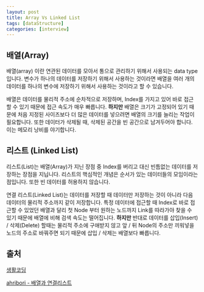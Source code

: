 ```yaml
---
layout: post
title: Array Vs Linked List
tags: [dataStructure]
categories: [interview]
---
```


## 배열(Array)

배열(array) 이란 연관된 데이터를 모아서 통으로 관리하기 위해서 사용되는 data type 입니다. 변수가 하나의 데이터를 저장하기 위해서 사용하는 것이라면 배열을 여러 개의 데이터를 하나의 변수에 저장하기 위해서 사용하는 것이라고 할 수 있습니다.

배열은 데이터를 물리적 주소에 순차적으로 저장하며, Index를 가지고 있어 바로 접근할 수 있기 때문에 접근 속도가 매우 빠릅니다. **하지만** 배열은 크기가 고정되어 있기 때문에 처음 지정된 사이즈보다 더 많은 데이터를 넣으려면 배열의 크기를 늘리는 작업이 필요합니다. 또한 데이터가 삭제될 때, 삭제된 공간을 빈 공간으로 남겨두어야 합니다. 이는 메모리 낭비를 야기합니다.

## 리스트 (Linked List)

리스트(List)는 배열(Array)가 지닌 장점 중 Index를 버리고 대신 빈틈없는 데이터를 저장하는 장점을 지닙니다. 리스트의 핵심적인 개념은 순서가 있는 데이터들의 모임이라는 점입니다. 또한 빈 데이터를 허용하지 않습니다.

연결 리스트(Linked List)는 데이터를 저장할 때 데이터만 저장하는 것이 아니라 다음 데이터의 물리적 주소까지 같이 저장합니다. 특정 데이터에 접근할 때 Index로 바로 접근할 수 있었던 배열과 달리 첫 Node 부터 원하는 노드까지 Link를 따라가야 찾을 수 있기 때문에 배열에 비해 검색 속도는 떨어집니다. **하지만** 반대로 데이터를 삽입(Insert) / 삭제(Delete) 할때는 물리적 주소에 구애받지 않고 앞 / 뒤 Node의 주소만 끼워넣을 노드의 주소로 바꿔주면 되기 때문에 삽입 / 삭제는 배열보다 빠릅니다.

## 출처

[생활코딩](https://opentutorials.org/course/743/4736)

[ahribori - 배열과 연결리스트](https://ahribori.com/article/591a5824c686bd0d48e95f47)

